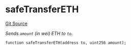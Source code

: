 # safeTransferETH
[Git Source](https://github.com/zammdefi/ZAMM/blob/01418cf0888a2a8e3cc999c814fa483ce70fd973/src/utils/TransferHelper.sol)

*Sends `amount` (in wei) ETH to `to`.*


```solidity
function safeTransferETH(address to, uint256 amount);
```

